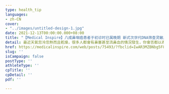 ```yaml
---
type: health_tip
languages:
- zh-CN
cover:
- "../images/untitled-design-1.jpg"
date: 2021-12-13T00:00:00.000+08:00
title: "【Medical Inspire】八成鼻咽癌患者于初诊时已属晚期 新式次世代DNA筛查灵敏度高达97"
detail: 最近天氣忽冷忽熱而且乾燥，很多人都會有鼻塞甚至流鼻血的情況發生，你會否都以為是感冒或是因轉天氣而誘發的鼻敏感發作？耳鼻喉專科吳耀榮醫生表示，一般過濾性病毒或因過敏所引起的病徵約一星期便會減退，若任何病徵持續超過兩個星期，就需提高警覺並主動前往進行檢查，因為較長期持續的病徵可能跟鼻咽癌有關。
href: https://medicalinspire.com/web/posts/75493/?fbclid=IwAR3MZBNbg5F8UEcL8IOt5r_mT30vVDErjtnd0MnPP5_SiZ20UKHWfCnxYj0
slug: ''
isCampaign: false
postType: ''
athleteType: ''
cpTitle: ''
cpDetail: ''
pdf: ''

---
```

